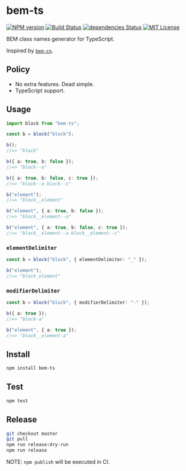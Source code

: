 # bem-ts

[![NPM version](https://img.shields.io/npm/v/bem-ts.svg)](https://npm.im/bem-ts)
[![Build Status](https://travis-ci.org/ybiquitous/bem-ts.svg?branch=master)](https://travis-ci.org/ybiquitous/bem-ts)
[![dependencies Status](https://david-dm.org/ybiquitous/bem-ts/status.svg)](https://david-dm.org/ybiquitous/bem-ts)
[![MIT License](https://img.shields.io/github/license/mashape/apistatus.svg)](LICENSE)

BEM class names generator for TypeScript.

Inspired by [`bem-cn`](https://npm.im/bem-cn).

## Policy

- No extra features. Dead simple.
- TypeScript support.

## Usage

```ts
import block from "bem-ts";

const b = block("block");

b();
//=> "block"

b({ a: true, b: false });
//=> "block--a"

b({ a: true, b: false, c: true });
//=> "block--a block--c"

b("element");
//=> "block__element"

b("element", { a: true, b: false });
//=> "block__element--a"

b("element", { a: true, b: false, c: true });
//=> "block__element--a block__element--c"
```

### `elementDelimiter`

```ts
const b = block("block", { elementDelimiter: "_" });

b("element");
//=> "block_element"
```

### `modifierDelimiter`

```ts
const b = block("block", { modifierDelimiter: "-" });

b({ a: true });
//=> "block-a"

b("element", { a: true });
//=> "block__element-a"
```

## Install

```sh
npm install bem-ts
```

## Test

```sh
npm test
```

## Release

```sh
git checkout master
git pull
npm run release:dry-run
npm run release
```

NOTE: `npm publish` will be executed in CI.
